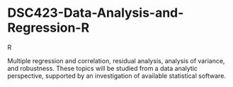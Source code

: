 # DSC423-Data-Analysis-and-Regression-R
R

Multiple regression and correlation, residual analysis, analysis of variance, and robustness. These topics will be studied from a data analytic perspective, supported by an investigation of available statistical software.
